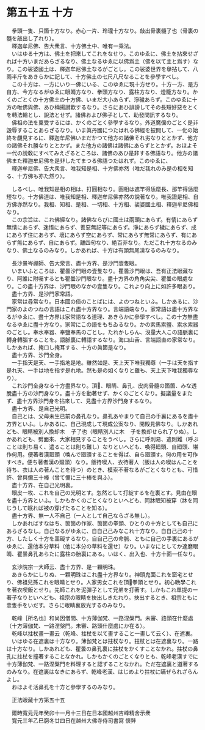 # 第五十五 十方
　拳頭一隻、只箇十方なり。赤心一片、玲瓏十方なり。敲出骨裏髓了也（骨裏の髓を敲出し了れり）。  
　釋迦牟尼佛、告大衆言、十方佛土中、唯有一乘法。  
　いはゆる十方は、佛土を把來してこれをなせり。このゆゑに、佛土を拈來せざれば十方いまだあらざるなり、佛土なるゆゑに以佛爲主（佛を以て主と爲す）なり。この裟婆國土は、釋迦牟尼佛土なるがごとし。この裟婆世界を擧拈して、八兩半斤をあきらかに記して、十方佛土の七尺八尺なることを參學すべし。  
　この十方は、一方にいり一佛にいる、このゆゑに現十方せり。十方一方、是方自方、今方なるがゆゑに眼睛方なり、拳頭方なり、露柱方なり、燈籠方なり。かくのごとくの十方佛土の十方佛、いまだ大小あらず、淨穢あらず。このゆゑに十方の唯佛與佛、あひ稱揚讃歎するなり。さらにあひ誹謗してその長短好惡をとくを轉法輪とし、說法とせず。諸佛および佛子として、助發問訊するなり。  
　佛祖の法を稟受するには、かくのごとく參學するなり。外道魔儻のごとく是非毀辱することあらざるなり。いま眞丹國につたはれる佛經を披閲して、一化の始終を覷見するに、釋迦牟尼佛いまだかつて他方の諸佛それ劣なりととかず、他方の諸佛それ勝なりととかず。また他方の諸佛は諸佛にあらずととかず。おほよそ一代の說敎にすべてみえざるところは、諸佛のあひ是非する佛語なり。他方の諸佛また釋迦牟尼佛を是非したてまつる佛語つたはれず。このゆゑに、  
　釋迦牟尼佛、告大衆言、唯我知是相、十方佛亦然（唯だ我れのみ是の相を知る、十方佛も亦た然り）。  
  
　しるべし、唯我知是相の相は、打圓相なり。圓相は遮竿得恁麼長、那竿得恁麼短なり。十方佛道は、唯我知是相、釋迦牟尼佛亦然の說著なり。唯我證是相、自方佛亦然なり。我相、知相、是相、一切相、十方相、裟婆國土相、釋迦牟尼佛相なり。  
　この宗旨は、これ佛經なり。諸佛ならびに國土は兩頭にあらず。有情󠄁にあらず無情󠄁にあらず、迷悟にあらず、善惡無記等にあらず。淨にあらず穢にあらず、成にあらず住にあらず、壞にあらず空にあらず、常にあらず無常にあらず、有にあらず無にあらず、自にあらず。離四句なり、絶百非なり。ただこれ十方なるのみなり、佛土なるのみなり。しかあれば、十方は有頭無尾漢なるのみなり。  
  
　長沙景岑禪師、告大衆言、盡十方界、是沙門壹隻眼。  
　いまいふところは、瞿曇沙門眼の壹隻なり。瞿曇沙門眼は、吾有正法眼藏なり、阿誰に附囑するとも瞿曇沙門眼なり。盡十方界の角角尖尖、瞿曇の眼處なり。この盡十方界は、沙門眼のなかの壹隻なり。これより向上に如許多眼あり。  
　盡十方界、是沙門家常語。  
　家常は尋常なり。日本國の俗のことばには、よのつねといふ。しかあるに、沙門家のよのつねの言語はこれ盡十方界なり。言端語端なり。家常語は盡十方界なるがゆゑに、盡十方界は家常語なる道理、あきらかに參學すべし。この十方無盡なるゆゑに盡十方なり。家常にこの語をもちゐるなり。かの索馬索鹽、索水索器のごとし。奉水奉器、奉鹽奉馬のごとし。たれかしらん、沒量大人この語脈裏に轉身轉腦することを。語脈裏に轉語するなり。海口山舌、言端語直の家常なり。しかあれば、掩口し掩耳する、十方の眞箇是なり。  
　盡十方界、沙門全身。  
　一手指天是天、一手指地是地。雖然如是、天上天下唯我獨尊（一手は天を指す是れ天、一手は地を指す是れ地。然も是の如くなりと雖も、天上天下唯我獨尊なり）。  
　これ沙門全身なる十方盡界なり。頂𩕳、眼睛、鼻孔、皮肉骨髓の箇箇、みな透脫盡十方の沙門身なり。盡十方を動著せず、かくのごとくなり。擬議量をまたず、盡十方界沙門身を拈來して、見盡十方界沙門身するなり。  
　盡十方界、是自己光明。  
　自己とは、父母未生已前の鼻孔なり。鼻孔あやまりて自己の手裏にあるを盡十方界といふ。しかあるに、自己現成して現成公案なり、開殿見佛なり。しかあれども、眼睛被別人換却木<img width="16" height="16" src="_cmTyQoG.png" border="0">子了也（眼睛別人に木<img width="16" height="16" src="_cmTyQoG.png" border="0">子を換却せられ了りぬ）。しかあれども、劈面來、大家相見することをうべし。さらに呼則易、遣則難（呼ぶことは則ち易く、遣ることは則ち難し）なりといへども、喚得廻頭、自廻頭、堪作何用。便著者漢廻頭（喚んで廻頭することを得ば、自ら廻頭す。何の用を可作すべき。便ち著者漢の廻頭）なり。飯待喫人、衣待著人（飯は人の喫はんことを待ち、衣は人の著んことを待つ）のとき、模索不著なるがごとくなりとも、可惜許、曾與儞三十棒（曾て儞に三十棒を與ふ）。  
　盡十方界、在自己光明裏。  
　眼皮一枚、これを自己の光明とす。忽然として打綻するを在裏とす。見由在眼を盡十方界といふ。しかもかくのごとくなりといへども、同牀眠知被穿（牀を同じうして眠れば被の穿げたることを知る）。  
　盡十方界、無一人不自己（一人として自己ならざる無し）。  
　しかあればすなはち、箇箇の作家、箇箇の拳頭、ひとりの十方としても自己にあらざるなし。自己なるがゆゑに、自自己己みなこれ十方なり。自自己己の十方、したしく十方を罣礙するなり。自自己己の命脈、ともに自己の手裏にあるがゆゑに、還他本分草料（他に本分の草料を還せ）なり。いまなにとしてか達磨眼睛、瞿曇鼻孔あらたに露柱の胎裏にある。いはく、出入也、十方十面一任なり。  
  
　玄沙院宗一大師云、盡十方界、是一顆明珠。  
　あきらかにしりぬ、一顆明珠はこれ盡十方界なり。神頭鬼面これを窟宅とせり、佛祖兒孫これを眼睛とせり。人家男女これを頂𩕳拳頭とせり。初心晩學これを著衣喫飯とせり。先師これを泥彈子として兄弟を打著す。しかもこれ單提の一著子なりといへども、祖宗の眼睛を抉出しきたれり。抉出するとき、祖宗ともに壹隻手をいだす。さらに眼睛裏放光するのみなり。  
  
　乾峰［所名也］和尚因僧問、十方薄伽梵、一路涅槃門。未審、路頭在什麼處（十方薄伽梵、一路涅槃門。未審、路頭什麼處にか在る）。  
　乾峰以拄杖畫一畫云（乾峰、拄杖を以て畫すること一畫して云く）、在遮裏。  
　いはゆる在遮裏は十方なり。薄伽梵とは拄杖なり。拄杖とは在遮裏なり。一路は十方なり。しかあれども、瞿曇の鼻孔裏に拄杖をかくすことなかれ。拄杖の鼻孔に拄杖を撞著することなかれ。しかもかくのごとくなりとも、乾峰老漢すでに十方薄伽梵、一路涅槃門を料理すると認ずることなかれ。ただ在遮裏と道著するのみなり。在遮裏はなきにあらず、乾峰老漢、はじめより拄杖に瞞ぜられざらんよし。  
　おほよそ活鼻孔を十方と參學するのみなり。  
  
　正法眼藏十方第五十五  
  
　爾時寬元元年癸卯十一月十三日在日本國越州吉峰精舍示衆  
　寬元三年乙巳窮冬廿四日在越州大佛寺侍司書寫 懷弉